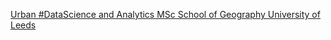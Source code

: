 [Urban #DataScience and Analytics MSc   School of Geography   University of Leeds](https://qi.tc/qi/114531)